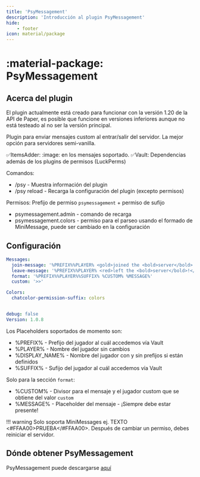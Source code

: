 ```yaml
---
title: 'PsyMessagement'
description: 'Introducción al plugin PsyMessagement'
hide:
    - footer
icon: material/package
---
```


# :material-package: PsyMessagement
## Acerca del plugin
El plugin actualmente está creado para funcionar con la versión 1.20 de la API de Paper, es posible que funcione en versiones inferiores aunque no está testeado al no ser la versión principal.

Plugin para enviar mensajes custom al entrar/salir del servidor.
La mejor opción para servidores semi-vanilla.

✅ItemsAdder: :image: en los mensajes soportado.
✅Vault: Dependencias además de los plugins de permisos (LuckPerms)

Comandos:

* /psy - Muestra información del plugin
* /psy reload - Recarga la configuración del plugin (excepto permisos)

Permisos:
Prefijo de permiso `psymessagement` + permiso de sufijo

* psymessagement.admin - comando de recarga
* psymessagement.colors - permiso para el parseo usando el formado de MiniMessage, puede ser cambiado en la configuración

## Configuración

```yml
Messages:
  join-message: '%PREFIX%%PLAYER% <gold>joined the <bold>server</bold>!</gold>'
  leave-message: '%PREFIX%%PLAYER% <red>left the <bold>server</bold>!</red>'
  format: '%PREFIX%%PLAYER%%SUFFIX% %CUSTOM% %MESSAGE%'
  custom: '>>'

Colors:
  chatcolor-permission-suffix: colors


debug: false
Version: 1.0.8
```

Los Placeholders soportados de momento son:

* %PREFIX% - Prefijo del jugador al cuál accedemos vía Vault
* %PLAYER% - Nombre del jugador sin cambios
* %DISPLAY_NAME% - Nombre del jugador con y sin prefijos si están definidos
* %SUFFIX% - Sufijo del jugador al cuál accedemos vía Vault

Solo para la sección `format`:

* %CUSTOM% - Divisor para el mensaje y el jugador custom que se obtiene del valor `custom`
* %MESSAGE% - Placeholder del mensaje - ¡Siempre debe estar presente!

!!! warning
    Solo soporta MiniMessages ej. <gold><bold>TEXTO</gold></bold> <#FFAA00>PRUEBA</#FFAA00>. Después de cambiar un permiso, debes reiniciar el servidor.

## Dónde obtener PsyMessagement
PsyMessagement puede descargarse [aquí](https://modrinth.com/plugin/psymessagement)